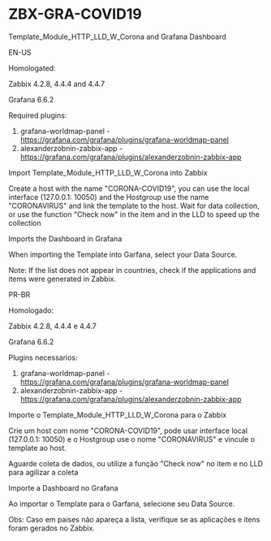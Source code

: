 # ZBX-GRA-COVID19
Template_Module_HTTP_LLD_W_Corona and Grafana Dashboard

EN-US

Homologated:

Zabbix 4.2.8, 4.4.4 and 4.4.7

Grafana 6.6.2

Required plugins:

1) grafana-worldmap-panel - https://grafana.com/grafana/plugins/grafana-worldmap-panel
2) alexanderzobnin-zabbix-app - https://grafana.com/grafana/plugins/alexanderzobnin-zabbix-app

Import Template_Module_HTTP_LLD_W_Corona into Zabbix

Create a host with the name "CORONA-COVID19", you can use the local interface (127.0.0.1: 10050) and the Hostgroup use the name "CORONAVIRUS" and link the template to the host.
Wait for data collection, or use the function "Check now" in the item and in the LLD to speed up the collection

Imports the Dashboard in Grafana

When importing the Template into Garfana, select your Data Source.

Note: If the list does not appear in countries, check if the applications and items were generated in Zabbix.


PR-BR

Homologado: 

Zabbix 4.2.8, 4.4.4 e 4.4.7

Grafana 6.6.2

Plugins necessarios: 

1) grafana-worldmap-panel  - https://grafana.com/grafana/plugins/grafana-worldmap-panel
2) alexanderzobnin-zabbix-app - https://grafana.com/grafana/plugins/alexanderzobnin-zabbix-app

Importe o Template_Module_HTTP_LLD_W_Corona para o Zabbix 

Crie um host com nome "CORONA-COVID19", pode usar interface local (127.0.0.1: 10050) e o Hostgroup use o nome "CORONAVIRUS" e vincule o template ao host. 

Aguarde coleta de dados, ou utilize a função "Check now" no item e no LLD para agilizar a coleta

Importe a Dashboard no Grafana

Ao importar o Template para o Garfana, selecione seu Data Source.

Obs: Caso em paises não apareça a lista, verifique se as aplicações e itens foram gerados no Zabbix.

